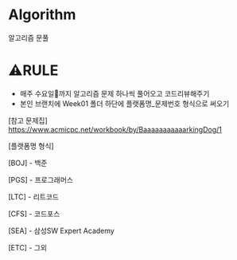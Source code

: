 # Algorithm
알고리즘 문풀

# ⚠️RULE
- 매주 수요일🌅까지 알고리즘 문제 하나씩 풀어오고 코드리뷰해주기
- 본인 브랜치에 Week01 폴더 하단에 플랫폼명_문제번호 형식으로 써오기

[참고 문제집]
https://www.acmicpc.net/workbook/by/BaaaaaaaaaaarkingDog/1

[플랫폼명 형식]

[BOJ] - 백준

[PGS] - 프로그래머스

[LTC] - 리트코드

[CFS] - 코드포스

[SEA] - 삼성SW Expert Academy

[ETC] - 그외




